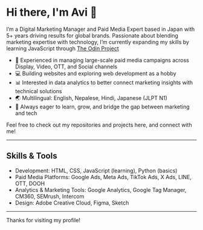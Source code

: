 # Hi there, I'm Avi 👋

I’m a Digital Marketing Manager and Paid Media Expert based in Japan with 5+ years driving results for global brands.
Passionate about blending marketing expertise with technology, I’m currently expanding my skills by learning JavaScript through [The Odin Project](https://www.theodinproject.com/)

- 🎯 Experienced in managing large-scale paid media campaigns across Display, Video, OTT, and Social channels  
- 💻 Building websites and exploring web development as a hobby  
- 📊 Interested in data analytics to better connect marketing insights with technical solutions  
- 🌏 Multilingual: English, Nepalese, Hindi, Japanese (JLPT N1)  
- 🚀 Always eager to learn, grow, and bridge the gap between marketing and tech

Feel free to check out my repositories and projects here, and connect with me!

---

## Skills & Tools

- Development: HTML, CSS, JavaScript (learning), Python (basics) 
- Paid Media Platforms: Google Ads, Meta Ads, TikTok Ads, X Ads, LINE, OTT, DOOH  
- Analytics & Marketing Tools: Google Analytics, Google Tag Manager, CM360, SEMrush, Intercom  
- Design: Adobe Creative Cloud, Figma, Sketch

---

Thanks for visiting my profile!
